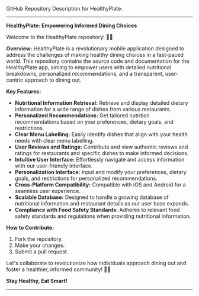 GitHub Repository Description for HealthyPlate:

---

**HealthyPlate: Empowering Informed Dining Choices**

Welcome to the HealthyPlate repository! 🥗📱

**Overview:**
HealthyPlate is a revolutionary mobile application designed to address the challenges of making healthy dining choices in a fast-paced world. This repository contains the source code and documentation for the HealthyPlate app, aiming to empower users with detailed nutritional breakdowns, personalized recommendations, and a transparent, user-centric approach to dining out.

**Key Features:**
- **Nutritional Information Retrieval:** Retrieve and display detailed dietary information for a wide range of dishes from various restaurants.
- **Personalized Recommendations:** Get tailored nutrition recommendations based on your preferences, dietary goals, and restrictions.
- **Clear Menu Labelling:** Easily identify dishes that align with your health needs with clear menu labelling.
- **User Reviews and Ratings:** Contribute and view authentic reviews and ratings for restaurants and specific dishes to make informed decisions.
- **Intuitive User Interface:** Effortlessly navigate and access information with our user-friendly interface.
- **Personalization Interface:** Input and modify your preferences, dietary goals, and restrictions for personalized recommendations.
- **Cross-Platform Compatibility:** Compatible with iOS and Android for a seamless user experience.
- **Scalable Database:** Designed to handle a growing database of nutritional information and restaurant details as our user base expands.
- **Compliance with Food Safety Standards:** Adheres to relevant food safety standards and regulations when providing nutritional information.

**How to Contribute:**
1. Fork the repository.
2. Make your changes.
3. Submit a pull request.

Let's collaborate to revolutionize how individuals approach dining out and foster a healthier, informed community! 🌱💪

**Stay Healthy, Eat Smart!**

---
